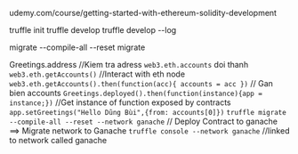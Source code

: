 udemy.com/course/getting-started-with-ethereum-solidity-development

truffle init
truffle develop
truffle develop --log

migrate --compile-all --reset
migrate

Greetings.address //Kiem tra adress
`web3.eth.accounts` doi thanh `web3.eth.getAccounts()` //Interact with eth node
`web3.eth.getAccounts().then(function(acc){ accounts = acc })` // Gan bien accounts
`Greetings.deployed().then(function(instance){app = instance;})` //Get instance of function exposed by contracts
`app.setGreetings("Hello Dũng Bùi",{from: accounts[0]})`
`truffle migrate --compile-all --reset --network ganache` // Deploy Contract to ganache ==> Migrate network to Ganache
`truffle console --network ganache` //linked to network called ganache
